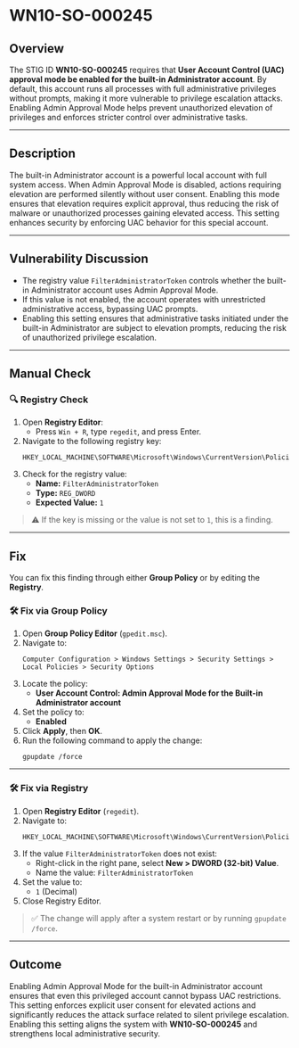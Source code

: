 # WN10-SO-000245

## Overview
The STIG ID **WN10-SO-000245** requires that **User Account Control (UAC) approval mode be enabled for the built-in Administrator account**. By default, this account runs all processes with full administrative privileges without prompts, making it more vulnerable to privilege escalation attacks. Enabling Admin Approval Mode helps prevent unauthorized elevation of privileges and enforces stricter control over administrative tasks.

---

## Description
The built-in Administrator account is a powerful local account with full system access. When Admin Approval Mode is disabled, actions requiring elevation are performed silently without user consent. Enabling this mode ensures that elevation requires explicit approval, thus reducing the risk of malware or unauthorized processes gaining elevated access. This setting enhances security by enforcing UAC behavior for this special account.

---

## Vulnerability Discussion

- The registry value `FilterAdministratorToken` controls whether the built-in Administrator account uses Admin Approval Mode.
- If this value is not enabled, the account operates with unrestricted administrative access, bypassing UAC prompts.
- Enabling this setting ensures that administrative tasks initiated under the built-in Administrator are subject to elevation prompts, reducing the risk of unauthorized privilege escalation.

---

## Manual Check

### 🔍 Registry Check
1. Open **Registry Editor**:
    - Press `Win + R`, type `regedit`, and press Enter.
2. Navigate to the following registry key:
    ```
    HKEY_LOCAL_MACHINE\SOFTWARE\Microsoft\Windows\CurrentVersion\Policies\System
    ```
3. Check for the registry value:
    - **Name:** `FilterAdministratorToken`  
    - **Type:** `REG_DWORD`  
    - **Expected Value:** `1`

> ⚠️ If the key is missing or the value is not set to `1`, this is a finding.

---

## Fix

You can fix this finding through either **Group Policy** or by editing the **Registry**.

### 🛠️ Fix via Group Policy
1. Open **Group Policy Editor** (`gpedit.msc`).
2. Navigate to:
    ```
    Computer Configuration > Windows Settings > Security Settings > Local Policies > Security Options
    ```
3. Locate the policy:
    - **User Account Control: Admin Approval Mode for the Built-in Administrator account**
4. Set the policy to:
    - **Enabled**
5. Click **Apply**, then **OK**.
6. Run the following command to apply the change:
    ```
    gpupdate /force
    ```

---

### 🛠️ Fix via Registry
1. Open **Registry Editor** (`regedit`).
2. Navigate to:
    ```
    HKEY_LOCAL_MACHINE\SOFTWARE\Microsoft\Windows\CurrentVersion\Policies\System
    ```
3. If the value `FilterAdministratorToken` does not exist:
    - Right-click in the right pane, select **New > DWORD (32-bit) Value**.
    - Name the value: `FilterAdministratorToken`
4. Set the value to:
    - `1` (Decimal)
5. Close Registry Editor.

> ✅ The change will apply after a system restart or by running `gpupdate /force`.

---

## Outcome

Enabling Admin Approval Mode for the built-in Administrator account ensures that even this privileged account cannot bypass UAC restrictions. This setting enforces explicit user consent for elevated actions and significantly reduces the attack surface related to silent privilege escalation. Enabling this setting aligns the system with **WN10-SO-000245** and strengthens local administrative security.
